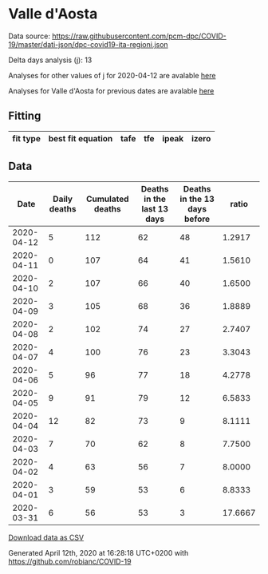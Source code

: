 # Valle d'Aosta

Data source: https://raw.githubusercontent.com/pcm-dpc/COVID-19/master/dati-json/dpc-covid19-ita-regioni.json

Delta days analysis (j): 13

Analyses for other values of j for 2020-04-12 are avalable [here](../README.md)

Analyses for Valle d'Aosta for previous dates are avalable [here](../../README.md)

## Fitting 
|fit type|best fit equation|tafe|tfe|ipeak|izero|
|-------|-----|--------|------|---|---|

## Data
|Date|Daily deaths|Cumulated deaths|Deaths in the last 13 days|Deaths in the 13 days before|ratio|
|----|----------|-----------|-------|--------------------|-----|
|2020-04-12|5|112|62|48|1.2917|
|2020-04-11|0|107|64|41|1.5610|
|2020-04-10|2|107|66|40|1.6500|
|2020-04-09|3|105|68|36|1.8889|
|2020-04-08|2|102|74|27|2.7407|
|2020-04-07|4|100|76|23|3.3043|
|2020-04-06|5|96|77|18|4.2778|
|2020-04-05|9|91|79|12|6.5833|
|2020-04-04|12|82|73|9|8.1111|
|2020-04-03|7|70|62|8|7.7500|
|2020-04-02|4|63|56|7|8.0000|
|2020-04-01|3|59|53|6|8.8333|
|2020-03-31|6|56|53|3|17.6667|

[Download data as CSV](COVID-19_valle_d'aosta_j13_2020-04-12.csv)

Generated April 12th, 2020 at 16:28:18 UTC+0200 with https://github.com/robianc/COVID-19
